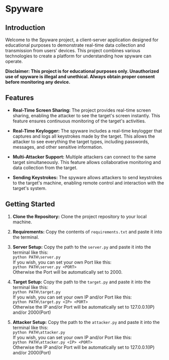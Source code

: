 # Spyware

## Introduction

Welcome to the Spyware project, a client-server application designed for educational purposes to demonstrate real-time data collection and transmission from users' devices. This project combines various technologies to create a platform for understanding how spyware can operate.

**Disclaimer: This project is for educational purposes only. Unauthorized use of spyware is illegal and unethical. Always obtain proper consent before monitoring any device.**

## Features

- **Real-Time Screen Sharing:** The project provides real-time screen sharing, enabling the attacker to see the target's screen instantly. This feature ensures continuous monitoring of the target's activities.

- **Real-Time Keylogger:** The spyware includes a real-time keylogger that captures and logs all keystrokes made by the target. This allows the attacker to see everything the target types, including passwords, messages, and other sensitive information.

- **Multi-Attacker Support:** Multiple attackers can connect to the same target simultaneously. This feature allows collaborative monitoring and data collection from the target.

- **Sending Keystrokes:** The spyware allows attackers to send keystrokes to the target's machine, enabling remote control and interaction with the target's system.

## Getting Started

1. **Clone the Repository:** Clone the project repository to your local machine.

2. **Requirements:** Copy the contents of `requirements.txt` and paste it into the terminal.

3. **Server Setup:**  Copy the path to the `server.py` and paste it into the terminal like this: <br> `python PATH\server.py`<br> If you wish, you can set your own Port like this: <br> `python PATH\server.py <PORT>`<br> Otherwise the Port will be automatically set to 2000.

4. **Target Setup:** Copy the path to the `target.py` and paste it into the terminal like this: <br> `python PATH\target.py`<br> If you wish, you can set your own IP and/or Port like this: <br> `python PATH\target.py <IP> <PORT>`<br> Otherwise the IP and/or Port will be automatically set to 127.0.0.1(IP) and/or 2000(Port)
   
5. **Attacker Setup:** Copy the path to the `attacker.py` and paste it into the terminal like this: <br> `python PATH\attacker.py`<br> If you wish, you can set your own IP and/or Port like this: <br> `python PATH\attacker.py <IP> <PORT>`<br> Otherwise the IP and/or Port will be automatically set to 127.0.0.1(IP) and/or 2000(Port)
